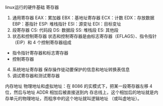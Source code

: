 linux运行的硬件基础
寄存器
1. 通用寄存器
  EAX：累加器
  EBX：基地址寄存器
  ECX：计数
  EDX：存放数据
  EBP：基指针
  ESP: 堆栈指针
  ESI：源变址
  EDI：目标变址
2. 段寄存器
  CS: 代码段
  DS: 数据段
  SS: 堆栈段
  ES: 其他段
3. 状态和控制寄存器
  状态和控制寄存器是由标志寄存器（EFLAGS）、指令指针（EIP）和 4 个控制寄存器组成
  - 指令指针寄存器和标志寄存器
  - 控制寄存器
4. 系统地址寄存器
  保存操作徙动要保护的信息和地址转换表信息
5. 调试寄存器和测试寄存器

内存地址
物理地址和虚拟地址：在 8086 的实模式下，把某一段寄存器左移 4 位，然后与地址 ADDR 相加后被直接送到内
存总线上，这个相加后的地址就是内存单元的物理地址，而程序中的这个地址就叫逻辑地址
（或叫虚地址）。

